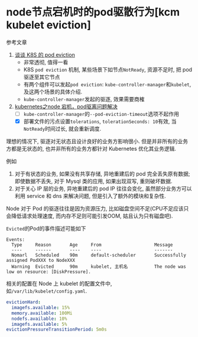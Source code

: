 # node节点宕机时的pod驱散行为[kcm kubelet eviction]

参考文章

1. [谈谈 K8S 的 pod eviction](http://wsfdl.com/kubernetes/2018/05/15/node_eviction.html)
    - 非常透彻, 值得一看
    - K8S `pod eviction` 机制, 某些场景下如节点`NotReady`, 资源不足时, 把 pod 驱逐至其它节点
    - 有两个组件可以发起`pod eviction`: `kube-controller-manager`和`kubelet`, 及这两个场景的具体介绍.
    - `kube-controller-manager`发起的驱逐, 效果需要商榷
2. [kubernetes之node 宕机，pod驱离问题解决](https://www.cnblogs.com/cptao/p/10911959.html)
    - [ ] `kube-controller-manager`的`--pod-eviction-timeout`选项不起作用
    - [x] 部署文件的污点设置`tolerations`, `tolerationSeconds: 10`有效, 当`NotReady`时间过长, 就会重新调度.

理想的情况下, 驱逐对无状态且设计良好的业务方影响很小. 但是并非所有的业务方都是无状态的, 也并非所有的业务方都针对 Kubernetes 优化其业务逻辑. 

例如

1. 对于有状态的业务, 如果没有共享存储, 异地重建后的 pod 完全丢失原有数据; 即使数据不丢失, 对于 Mysql 类的应用, 如果出现双写, 重则破坏数据. 
2. 对于关心 IP 层的业务, 异地重建后的 pod IP 往往会变化, 虽然部分业务方可以利用 service 和 dns 来解决问题, 但是引入了额外的模块和复杂性. 

Node 对于 Pod 的驱逐往往是因为资源压力, 比如磁盘空间不足(CPU不足应该只会降低请求处理速度, 而内存不足则可能引发OOM, 姑且认为只有磁盘吧).

`Evicted`的Pod的事件描述可能如下

```log
Events:
  Type     Reason       Age     From                    Message
  ----     ------       ----    ----                    -------
  Nomarl   Scheduled    90m     default-scheduler       Successfully assigned PodXXX to NodeXXX
  Warning  Evicted      90m     kubelet, 主机名          The node was low on resource: [DiskPressure].
```

相关的配置在 Node 上 kubelet 的配置文件中, 如`/var/lib/kubelet/config.yaml`.

```yaml
evictionHard:
  imagefs.available: 15%
  memory.available: 100Mi
  nodefs.available: 10%
  imagefs.available: 5%
evictionPressureTransitionPeriod: 5m0s
```
